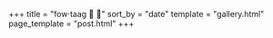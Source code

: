 +++
title = "fow·taag 🤳 📸"
sort_by = "date"
template = "gallery.html"
page_template = "post.html"
+++